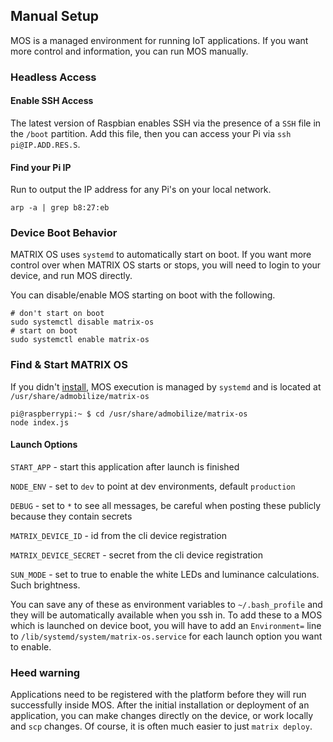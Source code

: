 ## Manual Setup
MOS is a managed environment for running IoT applications. If you want more control and information, you can run MOS manually. 

### Headless Access
#### Enable SSH Access
The latest version of Raspbian enables SSH via the presence of a `SSH` file in the `/boot` partition. Add this file, then you can access your Pi via `ssh pi@IP.ADD.RES.S`. 

#### Find your Pi IP
Run to output the IP address for any Pi's on your local network.
```
arp -a | grep b8:27:eb
```


### Device Boot Behavior
MATRIX OS uses `systemd` to automatically start on boot. If you want more control over when MATRIX OS starts or stops, you will need to login to your device, and run MOS directly.

You can disable/enable MOS starting on boot with the following.
```
# don't start on boot
sudo systemctl disable matrix-os
# start on boot
sudo systemctl enable matrix-os
```

### Find & Start MATRIX OS
If you didn't [install](../getting-started/installation), MOS execution is managed by `systemd` and is located at `/usr/share/admobilize/matrix-os`

```
pi@raspberrypi:~ $ cd /usr/share/admobilize/matrix-os
node index.js
```

#### Launch Options
`START_APP` - start this application after launch is finished

`NODE_ENV` - set to `dev` to point at dev environments, default `production`

`DEBUG` - set to `*` to see all messages, be careful when posting these publicly because they contain secrets

`MATRIX_DEVICE_ID` - id from the cli device registration

`MATRIX_DEVICE_SECRET` - secret from the cli device registration

`SUN_MODE` - set to true to enable the white LEDs and luminance calculations. Such brightness.

You can save any of these as environment variables to `~/.bash_profile` and they will be automatically available when you ssh in. To add these to a MOS which is launched on device boot, you will have to add an `Environment=` line to `/lib/systemd/system/matrix-os.service` for each launch option you want to enable.

### Heed warning
Applications need to be registered with the platform before they will run successfully inside MOS. After the initial installation or deployment of an application, you can make changes directly on the device, or work locally and `scp` changes. Of course, it is often much easier to just `matrix deploy`.
